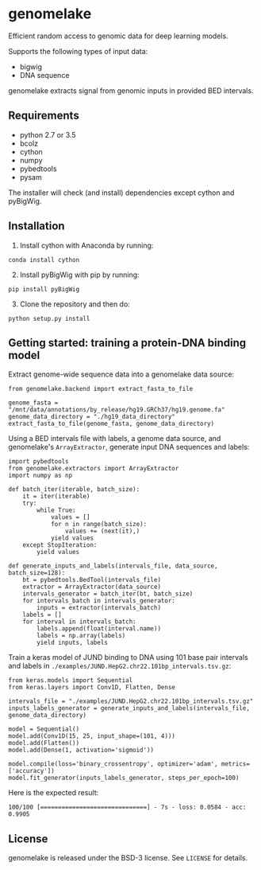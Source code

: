 # genomelake
Efficient random access to genomic data for deep learning models.

Supports the following types of input data:

- bigwig
- DNA sequence

genomelake extracts signal from genomic inputs in provided BED intervals.

## Requirements
- python 2.7 or 3.5
- bcolz
- cython
- numpy
- pybedtools
- pysam

The installer will check (and install) dependencies except cython and pyBigWig.

## Installation
1. Install cython with Anaconda by running:

`conda install cython`

2. Install pyBigWig with pip by running:

`pip install pyBigWig`

3. Clone the repository and then do:

`python setup.py install`

## Getting started: training a protein-DNA binding model
Extract genome-wide sequence data into a genomelake data source:
```
from genomelake.backend import extract_fasta_to_file

genome_fasta = "/mnt/data/annotations/by_release/hg19.GRCh37/hg19.genome.fa"
genome_data_directory = "./hg19_data_directory"
extract_fasta_to_file(genome_fasta, genome_data_directory)
```

Using a BED intervals file with labels, a genome data source, and genomelake's `ArrayExtractor`, generate input DNA sequences and labels:
```
import pybedtools
from genomelake.extractors import ArrayExtractor
import numpy as np

def batch_iter(iterable, batch_size):
    it = iter(iterable)
    try:
        while True:
            values = []
            for n in range(batch_size):
                values += (next(it),)
            yield values
    except StopIteration:
        yield values

def generate_inputs_and_labels(intervals_file, data_source, batch_size=128):
    bt = pybedtools.BedTool(intervals_file)
    extractor = ArrayExtractor(data_source)
    intervals_generator = batch_iter(bt, batch_size)
    for intervals_batch in intervals_generator:
    	inputs = extractor(intervals_batch)
	labels = []
	for interval in intervals_batch:
	    labels.append(float(interval.name))
        labels = np.array(labels)
        yield inputs, labels
```

Train a keras model of JUND binding to DNA using 101 base pair intervals and labels in `./examples/JUND.HepG2.chr22.101bp_intervals.tsv.gz`:
```
from keras.models import Sequential
from keras.layers import Conv1D, Flatten, Dense

intervals_file = "./examples/JUND.HepG2.chr22.101bp_intervals.tsv.gz"
inputs_labels_generator = generate_inputs_and_labels(intervals_file, genome_data_directory)

model = Sequential()
model.add(Conv1D(15, 25, input_shape=(101, 4)))
model.add(Flatten())
model.add(Dense(1, activation='sigmoid'))

model.compile(loss='binary_crossentropy', optimizer='adam', metrics=['accuracy'])
model.fit_generator(inputs_labels_generator, steps_per_epoch=100)
```

Here is the expected result:
```
100/100 [==============================] - 7s - loss: 0.0584 - acc: 0.9905 
```

## License
genomelake is released under the BSD-3 license. See ``LICENSE`` for details.
